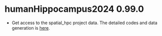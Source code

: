 # humanHippocampus2024 0.99.0

-   Get access to the spatial_hpc project data. The detailed codes and data 
generation is [here](https://github.com/LieberInstitute/spatial_hpc).

